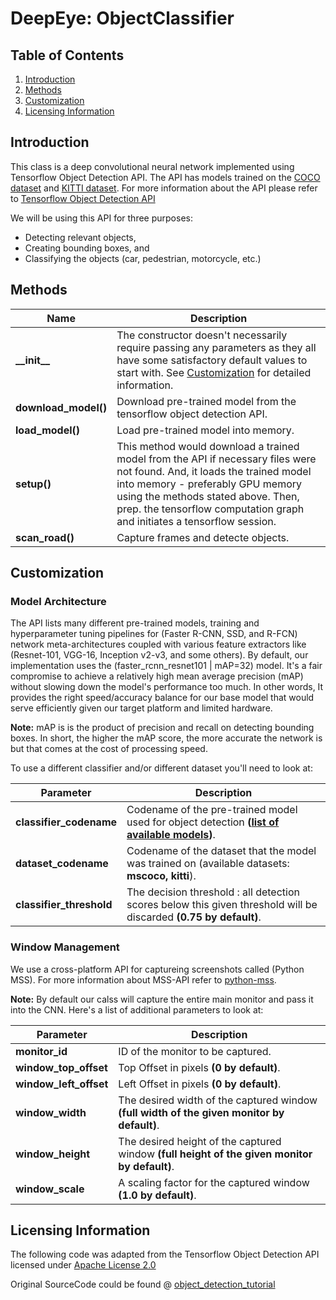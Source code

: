 # DeepEye: ObjectClassifier

## Table of Contents
1. [Introduction](#introduction)
2. [Methods](#methods)
3. [Customization](#customization)
4. [Licensing Information](#licensing-information)


## Introduction
This class is a deep convolutional neural network implemented using Tensorflow Object Detection API. The API has models trained on the [COCO dataset](http://cocodataset.org/#home) and [KITTI dataset](http://www.cvlibs.net/datasets/kitti/). For more information about the API please refer to [Tensorflow Object Detection API](https://github.com/tensorflow/models/tree/master/research/object_detection)

We will be using this API for three purposes:
- Detecting relevant objects,
- Creating bounding boxes, and
- Classifying the objects (car, pedestrian, motorcycle, etc.)


## Methods
Name | Description 
--- | ---
**\_\_init\_\_** | The constructor doesn't necessarily require passing any parameters as they all have some satisfactory default values to start with. See [Customization](#customization) for detailed information. 
**download_model()** | Download pre-trained model from the tensorflow object detection API.
**load_model()** | Load pre-trained model into memory.
**setup()** | This method would download a trained model from the API if necessary files were not found. And, it loads the trained model into memory - preferably GPU memory using the methods stated above. Then, prep. the tensorflow computation graph and initiates a tensorflow session.
**scan_road()** | Capture frames and detecte objects.


## Customization
### Model Architecture
The API lists many different pre-trained models, training and hyperparameter tuning pipelines for (Faster R-CNN, SSD, and R-FCN) network meta-architectures coupled with various feature extractors like (Resnet-101, VGG-16, Inception v2-v3, and some others). By default, our implementation uses the (faster_rcnn_resnet101 | mAP=32) model. It's a fair compromise to achieve a relatively high mean average precision (mAP) without slowing down the model's performance too much. In other words, It provides the right speed/accuracy balance for our base model that would serve efficiently given our target platform and limited hardware.


**Note:** mAP is is the product of precision and recall on detecting bounding boxes. In short, the higher the mAP score, the more accurate the network is but that comes at the cost of processing speed.


To use a different classifier and/or different dataset you'll need to look at:

Parameter | Description 
--- | ---
**classifier_codename** | Codename of the pre-trained model used for object detection **([list of available models](https://github.com/tensorflow/models/blob/master/research/object_detection/g3doc/detection_model_zoo.md))**.
**dataset_codename** | Codename of the dataset that the model was trained on (available datasets: **mscoco, kitti**).
**classifier_threshold** | The decision threshold : all detection scores below this given threshold will be discarded **(0.75 by default)**.

### Window Management
We use a cross-platform API for captureing screenshots called (Python MSS). For more information about MSS-API refer to [python-mss](http://python-mss.readthedocs.io/examples.html).

**Note:** By default our calss will capture the entire main monitor and pass it into the CNN.
Here's a list of additional parameters to look at:

Parameter | Description 
--- | ---
**monitor_id** | ID of the monitor to be captured.
**window_top_offset** | Top Offset in pixels **(0 by default)**.
**window_left_offset** | Left Offset in pixels **(0 by default)**.
**window_width** | The desired width of the captured window **(full width of the given monitor by default)**.
**window_height** | The desired height of the captured window **(full height of the given monitor by default)**.
**window_scale** | A scaling factor for the captured window **(1.0 by default)**.


## Licensing Information
The following code was adapted from the Tensorflow Object Detection API licensed under [Apache License 2.0](https://github.com/tensorflow/models/blob/master/LICENSE)

Original SourceCode could be found @ [object_detection_tutorial](https://github.com/tensorflow/models/blob/master/research/object_detection/object_detection_tutorial.ipynb)
